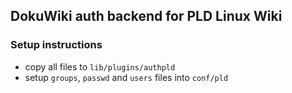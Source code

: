 ## DokuWiki auth backend for PLD Linux Wiki

### Setup instructions
- copy all files to `lib/plugins/authpld`
- setup `groups`, `passwd` and `users` files into `conf/pld`
